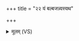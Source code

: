 +++
title = "२२ यं बल्बजन्न्यस्यथ"

+++
<details><summary>मूलम् (VS)</summary>

यं बल्ब॑जं॒न्यस्य॑थ॒ चर्म॑ चोपस्तृणी॒थन॑।  
तदा रो॑हतु सुप्र॒जा या क॒न्या᳡ वि॒न्दते॒पति॑म् ॥
</details>
